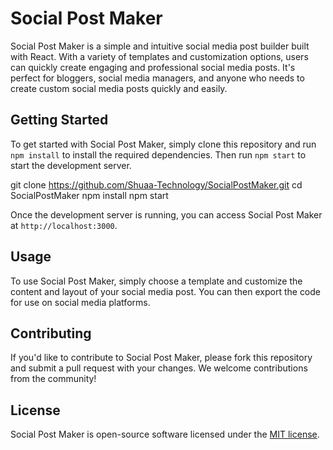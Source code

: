 # Social Post Maker

Social Post Maker is a simple and intuitive social media post builder built with React. With a variety of templates and customization options, users can quickly create engaging and professional social media posts. It's perfect for bloggers, social media managers, and anyone who needs to create custom social media posts quickly and easily.

## Getting Started

To get started with Social Post Maker, simply clone this repository and run `npm install` to install the required dependencies. Then run `npm start` to start the development server.

git clone https://github.com/Shuaa-Technology/SocialPostMaker.git
cd SocialPostMaker
npm install
npm start


Once the development server is running, you can access Social Post Maker at `http://localhost:3000`.

## Usage

To use Social Post Maker, simply choose a template and customize the content and layout of your social media post. You can then export the code for use on social media platforms.

## Contributing

If you'd like to contribute to Social Post Maker, please fork this repository and submit a pull request with your changes. We welcome contributions from the community!

## License

Social Post Maker is open-source software licensed under the [MIT license](https://opensource.org/licenses/MIT).
